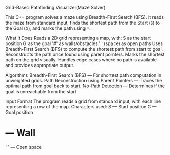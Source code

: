 Grid-Based Pathfinding Visualizer(Maze Solver)

This C++ program solves a maze using Breadth-First Search (BFS). It reads the maze from standard input, finds the shortest path from the Start (`S`) to the Goal (`G`), and marks the path using `*`.

What It Does
Reads a 2D grid representing a map, with:
S as the start position
G as the goal
'#' as walls/obstacles
' ' (space) as open paths
Uses Breadth-First Search (BFS) to compute the shortest path from start to goal.
Reconstructs the path once found using parent pointers.
Marks the shortest path on the grid visually.
Handles edge cases where no path is available and provides appropriate output.

Algorithms
Breadth-First Search (BFS) — For shortest path computation in unweighted grids.
Path Reconstruction using Parent Pointers — Traces the optimal path from goal back to start.
No-Path Detection — Determines if the goal is unreachable from the start.

Input Format
The program reads a grid from standard input, with each line representing a row of the map.
Characters used:
S — Start position
G — Goal position
# — Wall
' ' — Open space
